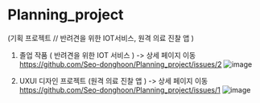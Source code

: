 # Planning_project
(기획 프로젝트  // 반려견을 위한 IOT서비스, 원격 의료 진찰 앱 )




1. 졸업 작품 ( 반려견을 위한 IOT 서비스 )  -> 상세 페이지 이동 https://github.com/Seo-donghoon/Planning_project/issues/2
![image](https://user-images.githubusercontent.com/67277380/165442487-711be12d-b7ad-4f03-8769-e132328051e7.png)


2. UXUI 디자인 프로젝트 (원격 의료 진찰 앱 ) -> 상세 페이지 이동 https://github.com/Seo-donghoon/Planning_project/issues/1
![image](https://user-images.githubusercontent.com/67277380/165442631-a16da8a7-221c-453e-b1f4-6cae7f17ca69.png)
